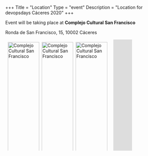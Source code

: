 +++
Title = "Location"
Type = "event"
Description = "Location for devopsdays Cáceres 2020"
+++

Event will be taking place at **Complejo Cultural San Francisco**

Ronda de San Francisco, 15, 10002 Cáceres
<div>
    <div class="row" style="display: flex; flex-wrap: wrap; padding: 0 4px;"> 
        <div class="column" style="flex: 25%; max-width: 20%; padding: 0 4px;" >
            <img src="https://devopsdays.cc/wp-content/uploads/2019/12/devopsdays-san-francisco-jorge-rey-41.jpg"
                alt="Complejo Cultural San Francisco"
                style="margin-top: 8px; vertical-align: middle; width: 100%;"/>
            <img src="https://devopsdays.cc/wp-content/uploads/2019/12/devopsdays-san-francisco-jorge-rey-42.jpg"
                alt="Complejo Cultural San Francisco"
                style="margin-top: 8px; vertical-align: middle; width: 100%;"/>
            <img src="https://devopsdays.cc/wp-content/uploads/2019/12/devopsdays-san-francisco-jorge-rey-31.jpg"
                alt="Complejo Cultural San Francisco"
                style="margin-top: 8px; vertical-align: middle; width: 100%;" />
        </div>
        <div class="column" style="flex: 25%; max-width: 20%; padding: 0 4px;">
            <img src="https://devopsdays.cc/wp-content/uploads/2019/12/devopsdays-san-francisco-jorge-rey-7.jpg"
                alt="Complejo Cultural San Francisco"
                style="margin-top: 8px; vertical-align: middle; width: 100%;" />
            <img src="https://devopsdays.cc/wp-content/uploads/2019/12/devopsdays-san-francisco-jorge-rey-15.jpg"
                alt="Complejo Cultural San Francisco"
                style="margin-top: 8px; vertical-align: middle; width: 100%;" />
            <img src="https://devopsdays.cc/wp-content/uploads/2019/12/devopsdays-san-francisco-jorge-rey-34.jpg"
                alt="Complejo Cultural San Francisco"
                style="margin-top: 8px; vertical-align: middle; width: 100%;" />
        </div>
        <div class="column" style="flex: 25%; max-width: 20%; padding: 0 4px;">
            <img src="https://devopsdays.cc/wp-content/uploads/2019/12/devopsdays-san-francisco-jorge-rey-10.jpg"
                alt="Complejo Cultural San Francisco"
                style="margin-top: 8px; vertical-align: middle; width: 100%;" />
            <img src="https://devopsdays.cc/wp-content/uploads/2019/12/devopsdays-san-francisco-jorge-rey-16.jpg"
                alt="Complejo Cultural San Francisco"
                style="margin-top: 8px; vertical-align: middle; width: 100%;" />
            <img src="https://devopsdays.cc/wp-content/uploads/2019/12/devopsdays-san-francisco-jorge-rey-29.jpg"
                alt="Complejo Cultural San Francisco"
                style="margin-top: 8px; vertical-align: middle; width: 100%;" />
        </div>
        <div class="column" style="flex: 15%; max-width: 15%;" >
            <iframe src="https://www.google.com/maps/embed?pb=!1m18!1m12!1m3!1d647.5102114503014!2d-6.368362451721727!3d39.46718244352559!2m3!1f0!2f0!3f0!3m2!1i1024!2i768!4f13.1!3m3!1m2!1s0xd15dfcd81399783%3A0x574d387fc582e160!2sComplejo+Cultural+San+Francisco!5e0!3m2!1sen!2ses!4v1557252048586!5m2!1sen!2ses" width="500" height="350" frameborder="0" style="border:0; margin-left: 15px" allowfullscreen></iframe>
        </div>  
    </div> 
</div>


<!-- Uncomment this only if you have set the coordinates for your location in the config yaml. Get Latitude and Longitude of a Point: http://itouchmap.com/latlong.html -->
<!--{{< event_map >}}-->
